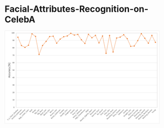 # Facial-Attributes-Recognition-on-CelebA
![results](https://github.com/hirokiadachi/Facial-Attributes-Recognition-on-CelebA/blob/main/fig/results.png)
